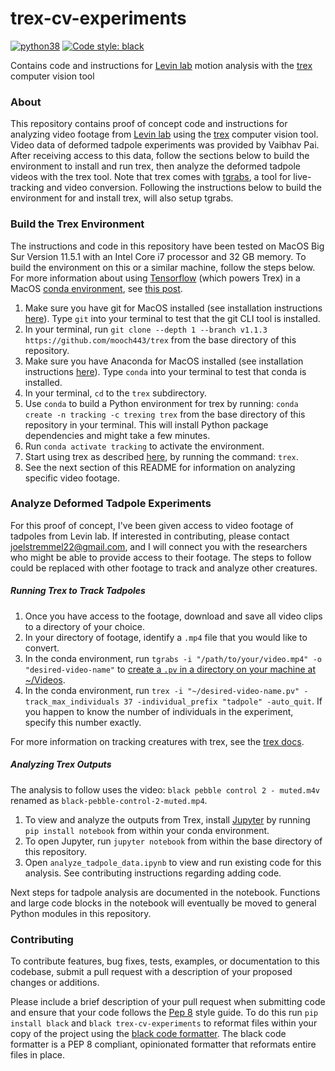# trex-cv-experiments

[![python38](https://img.shields.io/badge/python-3-orange.svg)]()
[![Code style: black](https://img.shields.io/badge/code%20style-black-000000.svg)](https://github.com/psf/black)

Contains code and instructions for [Levin lab](https://ase.tufts.edu/biology/labs/levin/) motion analysis with the [trex](https://github.com/mooch443/trex) computer vision tool

### About

This repository contains proof of concept code and instructions for analyzing video footage from [Levin lab](https://ase.tufts.edu/biology/labs/levin/) using the [trex](https://github.com/mooch443/trex) computer vision tool.  Video data of deformed tadpole experiments was provided by Vaibhav Pai.  After receiving access to this data, follow the sections below to build the environment to install and run trex, then analyze the deformed tadpole videos with the trex tool.  Note that trex comes with [tgrabs](https://trex.run/docs/parameters_tgrabs.html), a tool for live-tracking and video conversion.  Following the instructions below to build the environment for and install trex, will also setup tgrabs.

### Build the Trex Environment

The instructions and code in this repository have been tested on MacOS Big Sur Version 11.5.1 with an Intel Core i7 processor and 32 GB memory.  To build the environment on this or a similar machine, follow the steps below.  For more information about using [Tensorflow](https://github.com/tensorflow/tensorflow) (which powers Trex) in a MacOS [conda environment](https://conda.io/projects/conda/en/latest/user-guide/tasks/manage-environments.html#activating-an-environment), see [this post](https://github.com/apple/tensorflow_macos/issues/153).

1. Make sure you have git for MacOS installed (see installation instructions [here](https://github.com/git-guides/install-git)).  Type `git` into your terminal to test that the git CLI tool is installed.
2. In your terminal, run `git clone --depth 1 --branch v1.1.3 https://github.com/mooch443/trex` from the base directory of this repository.
3. Make sure you have Anaconda for MacOS installed (see installation instructions [here](https://www.anaconda.com/products/individual)).  Type `conda` into your terminal to test that conda is installed.
4. In your terminal, `cd` to the `trex` subdirectory.
5. Use `conda` to build a Python environment for trex by running: `conda create -n tracking -c trexing trex` from the base directory of this repository in your terminal.  This will install Python package dependencies and might take a few minutes.
6. Run `conda activate tracking` to activate the environment.
7. Start using trex as described [here](https://trex.run/docs/run.html), by running the command: `trex`.
8. See the next section of this README for information on analyzing specific video footage.

### Analyze Deformed Tadpole Experiments

For this proof of concept, I've been given access to video footage of tadpoles from Levin lab.  If interested in contributing, please contact joelstremmel22@gmail.com, and I will connect you with the researchers who might be able to provide access to their footage.  The steps to follow could be replaced with other footage to track and analyze other creatures.

##### Running Trex to Track Tadpoles

1. Once you have access to the footage, download and save all video clips to a directory of your choice.
2. In your directory of footage, identify a `.mp4` file that you would like to convert.
3. In the conda environment, run `tgrabs -i "/path/to/your/video.mp4" -o "desired-video-name"` to [create a `.pv` in a directory on your machine at ~/Videos](https://github.com/mooch443/trex#usage).
4. In the conda environment, run `trex -i "~/desired-video-name.pv" -track_max_individuals 37 -individual_prefix "tadpole" -auto_quit`.  If you happen to know the number of individuals in the experiment, specify this number exactly.

For more information on tracking creatures with trex, see the [trex docs](https://trex.run/docs/).

##### Analyzing Trex Outputs

The analysis to follow uses the video: `black pebble control 2 - muted.m4v` renamed as `black-pebble-control-2-muted.mp4`.

1. To view and analyze the outputs from Trex, install [Jupyter](https://jupyter.org/) by running `pip install notebook` from within your conda environment.
2. To open Jupyter, run `jupyter notebook` from within the base directory of this repository.
3. Open `analyze_tadpole_data.ipynb` to view and run existing code for this analysis.  See contributing instructions regarding adding code.

Next steps for tadpole analysis are documented in the notebook.  Functions and large code blocks in the notebook will eventually be moved to general Python modules in this repository.

### Contributing

To contribute features, bug fixes, tests, examples, or documentation to this codebase, submit a pull request with a description of your proposed changes or additions.

Please include a brief description of your pull request when submitting code and ensure that your code follows the [Pep 8](https://www.python.org/dev/peps/pep-0008/) style guide.  To do this run `pip install black` and `black trex-cv-experiments` to reformat files within your copy of the project using the [black code formatter](https://github.com/psf/black).  The black code formatter is a PEP 8 compliant, opinionated formatter that reformats entire files in place.

